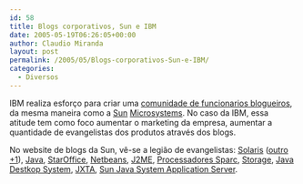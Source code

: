 ```yaml
---
id: 58
title: Blogs corporativos, Sun e IBM
date: 2005-05-19T06:26:05+00:00
author: Claudio Miranda
layout: post
permalink: /2005/05/Blogs-corporativos-Sun-e-IBM/
categories:
  - Diversos
---
```

IBM realiza esforço para criar uma <a href="http://www.siliconvalleywatcher.com/mt/archives/2005/05/scoop_can_blogg.php" target="_blank">comunidade de funcionarios blogueiros</a>, da mesma maneira como a <a href="http://blogs.sun.com" target="_blank">Sun</a> <a href="http://www.planetsun.org" target="_blank">Microsystems</a>. No caso da IBM, essa atitude tem como foco aumentar o marketing da empresa, aumentar a quantidade de evangelistas dos produtos através dos blogs.

No website de blogs da Sun, vê-se a legião de evangelistas: <a href="http://blogs.sun.com/roller/page/tpenta" target="_blank">Solaris</a> (<a href="http://blogs.sun.com/roller/page/bmc" target="_blank">outro</a> <a href="http://blogs.sun.com/roller/page/aland" target="_blank">+1</a>), <a href="http://blogs.sun.com/roller/page/webmink/" target="_blank">Java</a>, <a href="http://blogs.sun.com/roller/page/dancer" target="_blank">StarOffice</a>, <a href="http://blogs.sun.com/roller/page/roumen" target="_blank">Netbeans</a>, <a href="http://blogs.sun.com/roller/page/hinkmond" target="_blank">J2ME</a>, <a href="http://blogs.sun.com/roller/page/dcb/" target="_blank">Processadores Sparc</a>, <a href="http://blogs.sun.com/roller/page/kgibson/" target="_blank">Storage</a>, <a href="http://blogs.sun.com/roller/page/jclingan" target="_blank">Java Destkop System</a>, <a href="http://blogs.sun.com/roller/page/gonzo" target="_blank">JXTA</a>, <a href="http://blogs.sun.com/roller/page/ogren" target="_blank">Sun Java System Application Server</a>.